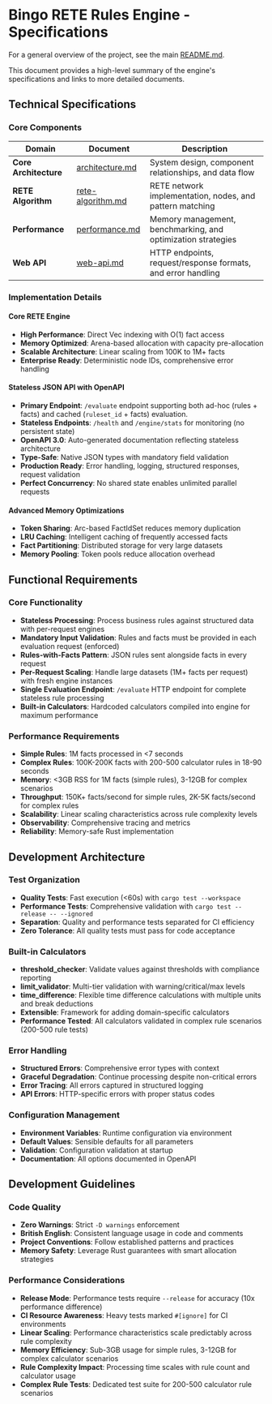 # Bingo RETE Rules Engine - Specifications

For a general overview of the project, see the main [README.md](README.md).

This document provides a high-level summary of the engine's specifications and links to more detailed documents.

## Technical Specifications

### Core Components

| Domain | Document | Description |
|--------|----------|-------------|
| **Core Architecture** | [architecture.md](specs/architecture.md) | System design, component relationships, and data flow |
| **RETE Algorithm** | [rete-algorithm.md](specs/rete-algorithm.md) | RETE network implementation, nodes, and pattern matching |
| **Performance** | [performance.md](specs/performance.md) | Memory management, benchmarking, and optimization strategies |
| **Web API** | [web-api.md](specs/web-api.md) | HTTP endpoints, request/response formats, and error handling |

### Implementation Details

#### Core RETE Engine
- **High Performance**: Direct Vec indexing with O(1) fact access
- **Memory Optimized**: Arena-based allocation with capacity pre-allocation
- **Scalable Architecture**: Linear scaling from 100K to 1M+ facts
- **Enterprise Ready**: Deterministic node IDs, comprehensive error handling

#### Stateless JSON API with OpenAPI
- **Primary Endpoint**: `/evaluate` endpoint supporting both ad-hoc (rules + facts) and cached (`ruleset_id` + facts) evaluation.
- **Stateless Endpoints**: `/health` and `/engine/stats` for monitoring (no persistent state)
- **OpenAPI 3.0**: Auto-generated documentation reflecting stateless architecture
- **Type-Safe**: Native JSON types with mandatory field validation
- **Production Ready**: Error handling, logging, structured responses, request validation
- **Perfect Concurrency**: No shared state enables unlimited parallel requests

#### Advanced Memory Optimizations
- **Token Sharing**: Arc-based FactIdSet reduces memory duplication
- **LRU Caching**: Intelligent caching of frequently accessed facts
- **Fact Partitioning**: Distributed storage for very large datasets
- **Memory Pooling**: Token pools reduce allocation overhead

## Functional Requirements

### Core Functionality
- **Stateless Processing**: Process business rules against structured data with per-request engines
- **Mandatory Input Validation**: Rules and facts must be provided in each evaluation request (enforced)
- **Rules-with-Facts Pattern**: JSON rules sent alongside facts in every request
- **Per-Request Scaling**: Handle large datasets (1M+ facts per request) with fresh engine instances
- **Single Evaluation Endpoint**: `/evaluate` HTTP endpoint for complete stateless rule processing
- **Built-in Calculators**: Hardcoded calculators compiled into engine for maximum performance

### Performance Requirements
- **Simple Rules**: 1M facts processed in <7 seconds
- **Complex Rules**: 100K-200K facts with 200-500 calculator rules in 18-90 seconds
- **Memory**: <3GB RSS for 1M facts (simple rules), 3-12GB for complex scenarios
- **Throughput**: 150K+ facts/second for simple rules, 2K-5K facts/second for complex rules
- **Scalability**: Linear scaling characteristics across rule complexity levels
- **Observability**: Comprehensive tracing and metrics
- **Reliability**: Memory-safe Rust implementation

## Development Architecture

### Test Organization
- **Quality Tests**: Fast execution (<60s) with `cargo test --workspace`
- **Performance Tests**: Comprehensive validation with `cargo test --release -- --ignored`
- **Separation**: Quality and performance tests separated for CI efficiency
- **Zero Tolerance**: All quality tests must pass for code acceptance

### Built-in Calculators
- **threshold_checker**: Validate values against thresholds with compliance reporting
- **limit_validator**: Multi-tier validation with warning/critical/max levels  
- **time_difference**: Flexible time difference calculations with multiple units and break deductions
- **Extensible**: Framework for adding domain-specific calculators
- **Performance Tested**: All calculators validated in complex rule scenarios (200-500 rule tests)

### Error Handling
- **Structured Errors**: Comprehensive error types with context
- **Graceful Degradation**: Continue processing despite non-critical errors
- **Error Tracing**: All errors captured in structured logging
- **API Errors**: HTTP-specific errors with proper status codes

### Configuration Management
- **Environment Variables**: Runtime configuration via environment
- **Default Values**: Sensible defaults for all parameters
- **Validation**: Configuration validation at startup
- **Documentation**: All options documented in OpenAPI

## Development Guidelines

### Code Quality
- **Zero Warnings**: Strict `-D warnings` enforcement
- **British English**: Consistent language usage in code and comments
- **Project Conventions**: Follow established patterns and practices
- **Memory Safety**: Leverage Rust guarantees with smart allocation strategies

### Performance Considerations
- **Release Mode**: Performance tests require `--release` for accuracy (10x performance difference)
- **CI Resource Awareness**: Heavy tests marked `#[ignore]` for CI environments
- **Linear Scaling**: Performance characteristics scale predictably across rule complexity
- **Memory Efficiency**: Sub-3GB usage for simple rules, 3-12GB for complex calculator scenarios
- **Rule Complexity Impact**: Processing time scales with rule count and calculator usage
- **Complex Rule Tests**: Dedicated test suite for 200-500 calculator rule scenarios